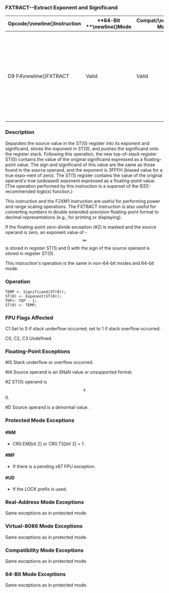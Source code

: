 ### FXTRACT--Extract Exponent and Significand


|**Opcode/**\newline{}**Instruction**|**64-Bit **\newline{}**Mode**|**Compat/**\newline{}**Leg Mode**|**Description**|
|------------------------------------|-----------------------------|---------------------------------|---------------|
|D9 F4\newline{}FXTRACT|Valid|Valid|Separate value in ST(0) into exponent and significand, store exponent in ST(0), and push the significand onto the register stack.|
### Description


Separates the source value in the ST(0) register into its exponent and significand, stores the exponent in ST(0), and pushes the significand onto the register stack. Following this operation, the new top-of-stack register ST(0) contains the value of the original significand expressed as a floating-point value. The sign and significand of this value are the same as those found in the source operand, and the exponent is 3FFFH (biased value for a true expo-nent of zero). The ST(1) register contains the value of the original operand's true (unbiased) exponent expressed as a floating-point value. (The operation performed by this instruction is a superset of the IEEE-recommended logb(x) function.)

This instruction and the F2XM1 instruction are useful for performing power and range scaling operations. The FXTRACT instruction is also useful for converting numbers in double extended-precision floating-point format to decimal representations (e.g., for printing or displaying).

If the floating-point zero-divide exception (#Z) is masked and the source operand is zero, an exponent value of -$$\infty$$ is stored in register ST(1) and 0 with the sign of the source operand is stored in register ST(0).

This instruction's operation is the same in non-64-bit modes and 64-bit mode.


### Operation

```info-verb
TEMP <- Significand(ST(0));
ST(0) <- Exponent(ST(0));
TOP<- TOP - 1;
ST(0) <- TEMP;
```
### FPU Flags Affected


C1 Set to 0 if stack underflow occurred; set to 1 if stack overflow occurred.

C0, C2, C3  Undefined.

### Floating-Point Exceptions


#IS Stack underflow or overflow occurred.

#IA Source operand is an SNaN value or unsupported format.

#Z ST(0) operand is $$\pm$$0.

#D Source operand is a denormal value.


### Protected Mode Exceptions

#### #NM
* CR0.EM[bit 2] or CR0.TS[bit 3] = 1.

#### #MF
* If there is a pending x87 FPU exception.

#### #UD
* If the LOCK prefix is used.

### Real-Address Mode Exceptions



Same exceptions as in protected mode.


### Virtual-8086 Mode Exceptions



Same exceptions as in protected mode.


### Compatibility Mode Exceptions



Same exceptions as in protected mode.


### 64-Bit Mode Exceptions



Same exceptions as in protected mode.

